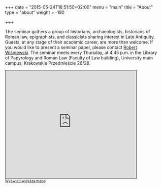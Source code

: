 +++
date = "2015-05-24T18:51:50+02:00"
menu = "main"
title = "About"
type = "about"
weight = -190

+++

The seminar gathers a group of historians, archaeologists, historians of Roman law, epigraphists, and classicists sharing interest in Late Antiquity. Guests, at any stage of their academic career, are more than welcome. If you would like to present a seminar paper, please contact [Robert Wiśniewski](r.wisniewski@uw.edu.pl). The seminar meets every Thursday, at 4.45 p.m. in the Library of Papyrology and Roman Law (Faculty of Law building), University main campus, Krakowskie Przedmieście 26/28.

<iframe width="425" height="350" frameborder="0" scrolling="no" marginheight="0" marginwidth="0" src="https://www.openstreetmap.org/export/embed.html?bbox=21.017484068870548%2C52.24011629669635%2C21.02067589759827%2C52.24132184634841&amp;layer=mapnik&amp;marker=52.24072109016914%2C21.01908306358382" style="border: 1px solid black"></iframe><br/><small><a href="https://www.openstreetmap.org/?mlat=52.24072&amp;mlon=21.01908#map=19/52.24072/21.01908">Wyświetl większą mapę</a></small>